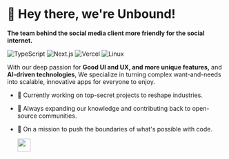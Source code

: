 # 👋 Hey there, we're Unbound!
**The team behind the social media client more friendly for the social internet.**

![TypeScript](https://img.shields.io/badge/Code-TypeScript-informational?style=flat&logo=typescript&color=3178c6)
![Next.js](https://img.shields.io/badge/Framework-Next.js-informational?style=flat&logo=next.js&color=000000)
![Vercel](https://img.shields.io/badge/Deployments-Vercel-informational?style=flat&logo=vercel&color=000000)
![Linux](https://img.shields.io/badge/Servers-Linux-informational?style=flat&logo=linux&color=FCC624)

With our deep passion for **Good UI and UX, and more unique features,** and **AI-driven technologies**, We specialize in turning complex want-and-needs into scalable, innovative apps for everyone to enjoy.

- 🔭 Currently working on top-secret projects to reshape industries.
- 🌱 Always expanding our knowledge and contributing back to open-source communities.
- 🚀 On a mission to push the boundaries of what's possible with code.

    <img src="https://user-images.githubusercontent.com/5679180/79618120-0daffb80-80be-11ea-819e-d2b0fa904d07.gif" width="30px">
